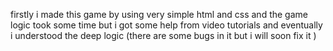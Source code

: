 firstly i made this game by using very simple html and css and the game logic took some time but i got some help from video tutorials and eventually i understood the deep logic (there are some bugs in it but i will soon fix it )
